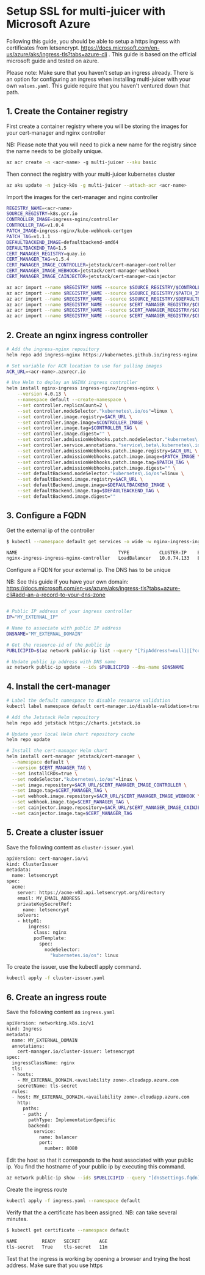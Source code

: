 # Setup SSL for multi-juicer with Microsoft Azure

Following this guide, you should be able to setup a https ingress with certificates from letsencrypt. https://docs.microsoft.com/en-us/azure/aks/ingress-tls?tabs=azure-cli .
This guide is based on the official microsoft guide and tested on azure.

Please note: Make sure that you haven't setup an ingress already. There is an option for configuring an ingress when installing multi-juicer with your own `values.yaml`. This guide require that you haven't ventured down that path.

## 1. Create the Container registry

First create a container registry where you will be storing the images for your cert-manager and nginx controller

NB: Please note that you will need to pick a new name for the registry since the name needs to be globally unique.

```bash
az acr create -n <acr-name> -g multi-juicer --sku basic

```

Then connect the registry with your multi-juicer kubernetes cluster

```bash
az aks update -n juicy-k8s -g multi-juicer --attach-acr <acr-name>
```

Import the images for the cert-manager and nginx controller

```bash
REGISTRY_NAME=<acr-name>
SOURCE_REGISTRY=k8s.gcr.io
CONTROLLER_IMAGE=ingress-nginx/controller
CONTROLLER_TAG=v1.0.4
PATCH_IMAGE=ingress-nginx/kube-webhook-certgen
PATCH_TAG=v1.1.1
DEFAULTBACKEND_IMAGE=defaultbackend-amd64
DEFAULTBACKEND_TAG=1.5
CERT_MANAGER_REGISTRY=quay.io
CERT_MANAGER_TAG=v1.5.4
CERT_MANAGER_IMAGE_CONTROLLER=jetstack/cert-manager-controller
CERT_MANAGER_IMAGE_WEBHOOK=jetstack/cert-manager-webhook
CERT_MANAGER_IMAGE_CAINJECTOR=jetstack/cert-manager-cainjector

az acr import --name $REGISTRY_NAME --source $SOURCE_REGISTRY/$CONTROLLER_IMAGE:$CONTROLLER_TAG --image $CONTROLLER_IMAGE:$CONTROLLER_TAG
az acr import --name $REGISTRY_NAME --source $SOURCE_REGISTRY/$PATCH_IMAGE:$PATCH_TAG --image $PATCH_IMAGE:$PATCH_TAG
az acr import --name $REGISTRY_NAME --source $SOURCE_REGISTRY/$DEFAULTBACKEND_IMAGE:$DEFAULTBACKEND_TAG --image $DEFAULTBACKEND_IMAGE:$DEFAULTBACKEND_TAG
az acr import --name $REGISTRY_NAME --source $CERT_MANAGER_REGISTRY/$CERT_MANAGER_IMAGE_CONTROLLER:$CERT_MANAGER_TAG --image $CERT_MANAGER_IMAGE_CONTROLLER:$CERT_MANAGER_TAG
az acr import --name $REGISTRY_NAME --source $CERT_MANAGER_REGISTRY/$CERT_MANAGER_IMAGE_WEBHOOK:$CERT_MANAGER_TAG --image $CERT_MANAGER_IMAGE_WEBHOOK:$CERT_MANAGER_TAG
az acr import --name $REGISTRY_NAME --source $CERT_MANAGER_REGISTRY/$CERT_MANAGER_IMAGE_CAINJECTOR:$CERT_MANAGER_TAG --image $CERT_MANAGER_IMAGE_CAINJECTOR:$CERT_MANAGER_TAG

```

## 2. Create an nginx ingress controller

```bash
# Add the ingress-nginx repository
helm repo add ingress-nginx https://kubernetes.github.io/ingress-nginx

# Set variable for ACR location to use for pulling images
ACR_URL=<acr-name>.azurecr.io

# Use Helm to deploy an NGINX ingress controller
helm install nginx-ingress ingress-nginx/ingress-nginx \
    --version 4.0.13 \
    --namespace default --create-namespace \
    --set controller.replicaCount=2 \
    --set controller.nodeSelector."kubernetes\.io/os"=linux \
    --set controller.image.registry=$ACR_URL \
    --set controller.image.image=$CONTROLLER_IMAGE \
    --set controller.image.tag=$CONTROLLER_TAG \
    --set controller.image.digest="" \
    --set controller.admissionWebhooks.patch.nodeSelector."kubernetes\.io/os"=linux \
    --set controller.service.annotations."service\.beta\.kubernetes\.io/azure-load-balancer-health-probe-request-path"=/healthz \
    --set controller.admissionWebhooks.patch.image.registry=$ACR_URL \
    --set controller.admissionWebhooks.patch.image.image=$PATCH_IMAGE \
    --set controller.admissionWebhooks.patch.image.tag=$PATCH_TAG \
    --set controller.admissionWebhooks.patch.image.digest="" \
    --set defaultBackend.nodeSelector."kubernetes\.io/os"=linux \
    --set defaultBackend.image.registry=$ACR_URL \
    --set defaultBackend.image.image=$DEFAULTBACKEND_IMAGE \
    --set defaultBackend.image.tag=$DEFAULTBACKEND_TAG \
    --set defaultBackend.image.digest=""
```

## 3. Configure a FQDN

Get the external ip of the controller

```bash
$ kubectl --namespace default get services -o wide -w nginx-ingress-ingress-nginx-controller

NAME                                     TYPE           CLUSTER-IP    EXTERNAL-IP     PORT(S)                      AGE   SELECTOR
nginx-ingress-ingress-nginx-controller   LoadBalancer   10.0.74.133   EXTERNAL_IP     80:32486/TCP,443:30953/TCP   44s   app.kubernetes.io/component=controller,app.kubernetes.io/instance=nginx-ingress,app.kubernetes.io/name=ingress-nginx
```

Configure a FQDN for your external ip. The DNS has to be unique

NB: See this guide if you have your own domain: https://docs.microsoft.com/en-us/azure/aks/ingress-tls?tabs=azure-cli#add-an-a-record-to-your-dns-zone

```bash

# Public IP address of your ingress controller
IP="MY_EXTERNAL_IP"

# Name to associate with public IP address
DNSNAME="MY_EXTERNAL_DOMAIN"

# Get the resource-id of the public ip
PUBLICIPID=$(az network public-ip list --query "[?ipAddress!=null]|[?contains(ipAddress, '$IP')].[id]" --output tsv)

# Update public ip address with DNS name
az network public-ip update --ids $PUBLICIPID --dns-name $DNSNAME

```

## 4. Install the cert-manager

```bash
# Label the default namespace to disable resource validation
kubectl label namespace default cert-manager.io/disable-validation=true

# Add the Jetstack Helm repository
helm repo add jetstack https://charts.jetstack.io

# Update your local Helm chart repository cache
helm repo update

# Install the cert-manager Helm chart
helm install cert-manager jetstack/cert-manager \
  --namespace default \
  --version $CERT_MANAGER_TAG \
  --set installCRDs=true \
  --set nodeSelector."kubernetes\.io/os"=linux \
  --set image.repository=$ACR_URL/$CERT_MANAGER_IMAGE_CONTROLLER \
  --set image.tag=$CERT_MANAGER_TAG \
  --set webhook.image.repository=$ACR_URL/$CERT_MANAGER_IMAGE_WEBHOOK \
  --set webhook.image.tag=$CERT_MANAGER_TAG \
  --set cainjector.image.repository=$ACR_URL/$CERT_MANAGER_IMAGE_CAINJECTOR \
  --set cainjector.image.tag=$CERT_MANAGER_TAG
```

## 5. Create a cluster issuer

Save the following content as `cluster-issuer.yaml`

```bash
apiVersion: cert-manager.io/v1
kind: ClusterIssuer
metadata:
  name: letsencrypt
spec:
  acme:
    server: https://acme-v02.api.letsencrypt.org/directory
    email: MY_EMAIL_ADDRESS
    privateKeySecretRef:
      name: letsencrypt
    solvers:
    - http01:
        ingress:
          class: nginx
          podTemplate:
            spec:
              nodeSelector:
                "kubernetes.io/os": linux
```

To create the issuer, use the kubectl apply command.

```bash
kubectl apply -f cluster-issuer.yaml
```

## 6. Create an ingress route

Save the following content as `ingress.yaml`

```bash
apiVersion: networking.k8s.io/v1
kind: Ingress
metadata:
  name: MY_EXTERNAL_DOMAIN
  annotations:
    cert-manager.io/cluster-issuer: letsencrypt
spec:
  ingressClassName: nginx
  tls:
  - hosts:
    - MY_EXTERNAL_DOMAIN.<availability zone>.cloudapp.azure.com
    secretName: tls-secret
  rules:
  - host: MY_EXTERNAL_DOMAIN.<availability zone>.cloudapp.azure.com
    http:
      paths:
      - path: /
        pathType: ImplementationSpecific
        backend:
          service:
            name: balancer
            port:
              number: 8080
```

Edit the host so that it corresponds to the host associated with your public ip. You find the hostname of your public ip by executing this command.

```bash
az network public-ip show --ids $PUBLICIPID --query "[dnsSettings.fqdn]" --output tsv
```

Create the ingress route

```bash
kubectl apply -f ingress.yaml --namespace default
```

Verify that the a certificate has been assigned. NB: can take several minutes.

```bash
$ kubectl get certificate --namespace default

NAME         READY   SECRET       AGE
tls-secret   True    tls-secret   11m
```

Test that the ingress is working by opening a browser and trying the host address. Make sure that you use https
